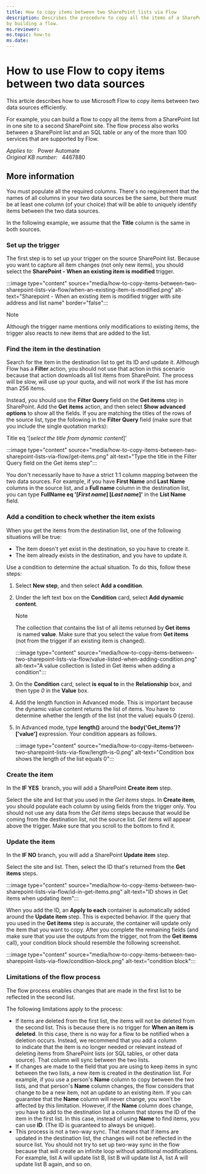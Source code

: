 ```yaml
---
title: How to copy items between two SharePoint lists via Flow
description: Describes the procedure to copy all the items of a SharePoint list in one site to to a second SharePoint site.
by building a flow.
ms.reviewer: 
ms.topic: how-to
ms.date: 
---
```

# How to use Flow to copy items between two data sources

This article describes how to use Microsoft Flow to copy items between two data sources efficiently.

For example, you can build a flow to copy all the items from a SharePoint list in one site to a second SharePoint site. The flow process also works between a SharePoint list and an SQL table or any of the more than 100 services that are supported by Flow.

_Applies to:_ &nbsp; Power Automate  
_Original KB number:_ &nbsp; 4467880

## More information

You must populate all the required columns. There's no requirement that the names of all columns in your two data sources be the same, but there must be at least one column (of your choice) that will be able to uniquely identify items between the two data sources.

In the following example, we assume that the **Title** column is the same in both sources.

### Set up the trigger

The first step is to set up your trigger on the source SharePoint list. Because you want to capture all item changes (not only new items), you should select the **SharePoint - When an existing item is modified** trigger.

:::image type="content" source="media/how-to-copy-items-between-two-sharepoint-lists-via-flow/when-an-existing-item-is-modified.png" alt-text="Sharepoint - When an existing item is modified trigger with site address and list name" border="false":::

> [!NOTE]
> Although the trigger name mentions only modifications to existing items, the trigger also reacts to new items that are added to the list.

### Find the item in the destination

Search for the item in the destination list to get its ID and update it. Although Flow has a **Filter** action, you should not use that action in this scenario because that action downloads all list items from SharePoint. The process will be slow, will use up your quota, and will not work if the list has more than 256 items.

Instead, you should use the **Filter Query** field on the **Get items** step in SharePoint. Add the **Get items** action, and then select **Show advanced options** to show all the fields. If you are matching the titles of the rows of the source list, type the following in the **Filter Query** field (make sure that you include the single quotation marks):

Title eq '[*select the title from dynamic content*]'

:::image type="content" source="media/how-to-copy-items-between-two-sharepoint-lists-via-flow/get-items.png" alt-text="Type the title in the Filter Query field on the Get items step":::

You don't necessarily have to have a strict 1:1 column mapping between the two data sources. For example, if you have **First Name** and **Last Name** columns in the source list, and a **Full name** column in the destination list, you can type **FullName eq '[*First name*] [*Last name*]'** in the **List Name** field.

### Add a condition to check whether the item exists

When you get the items from the destination list, one of the following situations will be true:

- The item doesn't yet exist in the destination, so you have to create it.
- The item already exists in the destination, and you have to update it.

Use a condition to determine the actual situation. To do this, follow these steps:

1. Select **New step**, and then select **Add a condition**.
2. Under the left text box on the **Condition** card, select **Add dynamic content**.

    > [!NOTE]
    > The collection that contains the list of all items returned by **Get items**  is named **value**. Make sure that you select the value from **Get items** (not from the trigger if an existing item is changed).

    :::image type="content" source="media/how-to-copy-items-between-two-sharepoint-lists-via-flow/value-listed-when-adding-condition.png" alt-text="A value collection is listed in Get items when adding a condition":::

3. On the **Condition** card, select **is equal to** in the **Relationship** box, and then type *0* in the **Value** box.

4. Add the length function in Advanced mode. This is important because the dynamic value content returns the list of items. You have to determine whether the length of the list (not the value) equals 0 (zero).

5. In Advanced mode, type **length()** around the **body('Get_items')?['value']** expression. Your condition appears as follows.

    :::image type="content" source="media/how-to-copy-items-between-two-sharepoint-lists-via-flow/length-is-0.png" alt-text="Condition box shows the length of the list equals 0":::

### Create the item

In the **IF YES**  branch, you will add a SharePoint **Create item** step.

Select the site and list that you used in the *Get items* steps. In **Create item**, you should populate each column by using fields from the trigger only. You should not use any data from the *Get items* steps because that would be coming from the destination list, not the source list. *Get items* will appear above the trigger. Make sure that you scroll to the bottom to find it.

### Update the item

In the **IF NO** branch, you will add a SharePoint **Update item** step.

Select the site and list. Then, select the ID that's returned from the **Get items** steps.

:::image type="content" source="media/how-to-copy-items-between-two-sharepoint-lists-via-flow/id-in-get-items.png" alt-text="ID shows in Get items when updating item":::

When you add the ID, an **Apply to each** container is automatically added around the **Update item** step. This is expected behavior. If the query that you used in the **Get items** step is accurate, the container will update only the item that you want to copy. After you complete the remaining fields (and make sure that you use the outputs from the trigger, not from the **Get items** call), your condition block should resemble the following screenshot.

:::image type="content" source="media/how-to-copy-items-between-two-sharepoint-lists-via-flow/condition-block.png" alt-text="condition block":::

### Limitations of the flow process

The flow process enables changes that are made in the first list to be reflected in the second list.

The following limitations apply to the process:

- If items are deleted from the first list, the items will not be deleted from the second list. This is because there is no trigger for **When an item is deleted**. In this case, there is no way for a flow to be notified when a deletion occurs. Instead, we recommend that you add a column to indicate that the item is no longer needed or relevant instead of deleting items from SharePoint lists (or SQL tables, or other data source). That column will sync between the two lists.
- If changes are made to the field that you are using to keep items in sync between the two lists, a new item is created in the destination list. For example, if you use a person's **Name** column to copy between the two lists, and that person's **Name** column changes, the flow considers that change to be a new item, not an update to an existing item. If you can guarantee that the **Name** column will never change, you won't be affected by this limitation. However, if the **Name** column does change, you have to add to the destination list a column that stores the ID of the item in the first list. In this case, instead of using **Name** to find items, you can use **ID**. (The ID is guaranteed to always be unique).
- This process is not a two-way sync. That means that if items are updated in the destination list, the changes will not be reflected in the source list. You should not try to set up two-way sync in the flow because that will create an infinite loop without additional modifications. For example, list A will update list B, list B will update list A, list A will update list B again, and so on.
